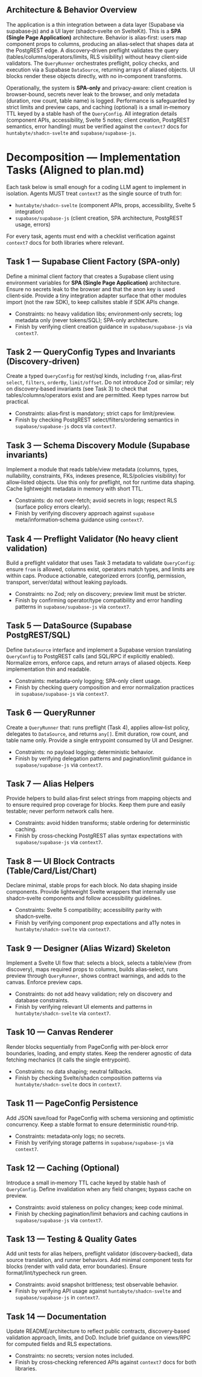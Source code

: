 ## Architecture & Behavior Overview

The application is a thin integration between a data layer (Supabase via supabase‑js) and a UI layer (shadcn‑svelte on SvelteKit). This is a **SPA (Single Page Application)** architecture. Behavior is alias‑first: users map component props to columns, producing an alias‑select that shapes data at the PostgREST edge. A discovery‑driven preflight validates the query (tables/columns/operators/limits, RLS visibility) without heavy client‑side validators. The `QueryRunner` orchestrates preflight, policy checks, and execution via a Supabase `DataSource`, returning arrays of aliased objects. UI blocks render these objects directly, with no in‑component transforms.

Operationally, the system is **SPA-only** and privacy‑aware: client creation is browser‑bound, secrets never leak to the browser, and only metadata (duration, row count, table name) is logged. Performance is safeguarded by strict limits and preview caps, and caching (optional) is a small in‑memory TTL keyed by a stable hash of the `QueryConfig`. All integration details (component APIs, accessibility, Svelte 5 notes; client creation, PostgREST semantics, error handling) must be verified against the `context7` docs for `huntabyte/shadcn-svelte` and `supabase/supabase-js`.

# Decomposition — Implementation Tasks (Aligned to plan.md)

Each task below is small enough for a coding LLM agent to implement in isolation. Agents MUST treat `context7` as the single source of truth for:

- `huntabyte/shadcn-svelte` (component APIs, props, accessibility, Svelte 5 integration)
- `supabase/supabase-js` (client creation, SPA architecture, PostgREST usage, errors)

For every task, agents must end with a checklist verification against `context7` docs for both libraries where relevant.

## Task 1 — Supabase Client Factory (SPA‑only)

Define a minimal client factory that creates a Supabase client using environment variables for **SPA (Single Page Application)** architecture. Ensure no secrets leak to the browser and that the anon key is used client‑side. Provide a tiny integration adapter surface that other modules import (not the raw SDK), to keep callsites stable if SDK APIs change.

- Constraints: no heavy validation libs; environment‑only secrets; log metadata only (never tokens/SQL); SPA-only architecture.
- Finish by verifying client creation guidance in `supabase/supabase-js` via `context7`.

## Task 2 — QueryConfig Types and Invariants (Discovery‑driven)

Create a typed `QueryConfig` for rest/sql kinds, including `from`, alias‑first `select`, `filters`, `orderBy`, `limit/offset`. Do not introduce Zod or similar; rely on discovery‑based invariants (see Task 3) to check that tables/columns/operators exist and are permitted. Keep types narrow but practical.

- Constraints: alias‑first is mandatory; strict caps for limit/preview.
- Finish by checking PostgREST select/filters/ordering semantics in `supabase/supabase-js` docs via `context7`.

## Task 3 — Schema Discovery Module (Supabase invariants)

Implement a module that reads table/view metadata (columns, types, nullability, constraints, FKs, indexes presence, RLS/policies visibility) for allow‑listed objects. Use this only for preflight, not for runtime data shaping. Cache lightweight metadata in memory with short TTL.

- Constraints: do not over‑fetch; avoid secrets in logs; respect RLS (surface policy errors clearly).
- Finish by verifying discovery approach against `supabase` meta/information‑schema guidance using `context7`.

## Task 4 — Preflight Validator (No heavy client validation)

Build a preflight validator that uses Task 3 metadata to validate `QueryConfig`: ensure `from` is allowed, columns exist, operators match types, and limits are within caps. Produce actionable, categorized errors (config, permission, transport, server/data) without leaking payloads.

- Constraints: no Zod; rely on discovery; preview limit must be stricter.
- Finish by confirming operator/type compatibility and error handling patterns in `supabase/supabase-js` via `context7`.

## Task 5 — DataSource (Supabase PostgREST/SQL)

Define `DataSource` interface and implement a Supabase version translating `QueryConfig` to PostgREST calls (and SQL/RPC if explicitly enabled). Normalize errors, enforce caps, and return arrays of aliased objects. Keep implementation thin and readable.

- Constraints: metadata‑only logging; SPA-only client usage.
- Finish by checking query composition and error normalization practices in `supabase/supabase-js` via `context7`.

## Task 6 — QueryRunner

Create a `QueryRunner` that: runs preflight (Task 4), applies allow‑list policy, delegates to `DataSource`, and returns `any[]`. Emit duration, row count, and table name only. Provide a single entrypoint consumed by UI and Designer.

- Constraints: no payload logging; deterministic behavior.
- Finish by verifying delegation patterns and pagination/limit guidance in `supabase/supabase-js` via `context7`.

## Task 7 — Alias Helpers

Provide helpers to build alias‑first select strings from mapping objects and to ensure required prop coverage for blocks. Keep them pure and easily testable; never perform network calls here.

- Constraints: avoid hidden transforms; stable ordering for deterministic caching.
- Finish by cross‑checking PostgREST alias syntax expectations with `supabase/supabase-js` via `context7`.

## Task 8 — UI Block Contracts (Table/Card/List/Chart)

Declare minimal, stable props for each block. No data shaping inside components. Provide lightweight Svelte wrappers that internally use shadcn‑svelte components and follow accessibility guidelines.

- Constraints: Svelte 5 compatibility; accessibility parity with shadcn‑svelte.
- Finish by verifying component prop expectations and a11y notes in `huntabyte/shadcn-svelte` via `context7`.

## Task 9 — Designer (Alias Wizard) Skeleton

Implement a Svelte UI flow that: selects a block, selects a table/view (from discovery), maps required props to columns, builds alias‑select, runs preview through `QueryRunner`, shows contract warnings, and adds to the canvas. Enforce preview caps.

- Constraints: do not add heavy validation; rely on discovery and database constraints.
- Finish by verifying relevant UI elements and patterns in `huntabyte/shadcn-svelte` via `context7`.

## Task 10 — Canvas Renderer

Render blocks sequentially from PageConfig with per‑block error boundaries, loading, and empty states. Keep the renderer agnostic of data fetching mechanics (it calls the single entrypoint).

- Constraints: no data shaping; neutral fallbacks.
- Finish by checking Svelte/shadcn composition patterns via `huntabyte/shadcn-svelte` docs in `context7`.

## Task 11 — PageConfig Persistence

Add JSON save/load for PageConfig with schema versioning and optimistic concurrency. Keep a stable format to ensure deterministic round‑trip.

- Constraints: metadata‑only logs; no secrets.
- Finish by verifying storage patterns in `supabase/supabase-js` via `context7`.

## Task 12 — Caching (Optional)

Introduce a small in‑memory TTL cache keyed by stable hash of `QueryConfig`. Define invalidation when any field changes; bypass cache on preview.

- Constraints: avoid staleness on policy changes; keep code minimal.
- Finish by checking pagination/limit behaviors and caching cautions in `supabase/supabase-js` via `context7`.

## Task 13 — Testing & Quality Gates

Add unit tests for alias helpers, preflight validator (discovery‑backed), data source translation, and runner behaviors. Add minimal component tests for blocks (render with valid data, error boundaries). Ensure format/lint/typecheck run green.

- Constraints: avoid snapshot brittleness; test observable behavior.
- Finish by verifying API usage against `huntabyte/shadcn-svelte` and `supabase/supabase-js` in `context7`.

## Task 14 — Documentation

Update README/architecture to reflect public contracts, discovery‑based validation approach, limits, and DoD. Include brief guidance on views/RPC for computed fields and RLS expectations.

- Constraints: no secrets; version notes included.
- Finish by cross‑checking referenced APIs against `context7` docs for both libraries.

